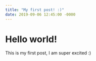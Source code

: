 ```yaml
---
title: "My first post! :)"
date: 2019-09-06 12:45:00 -0000
---
```


# Hello world!

This is my first post, I am super excited :)